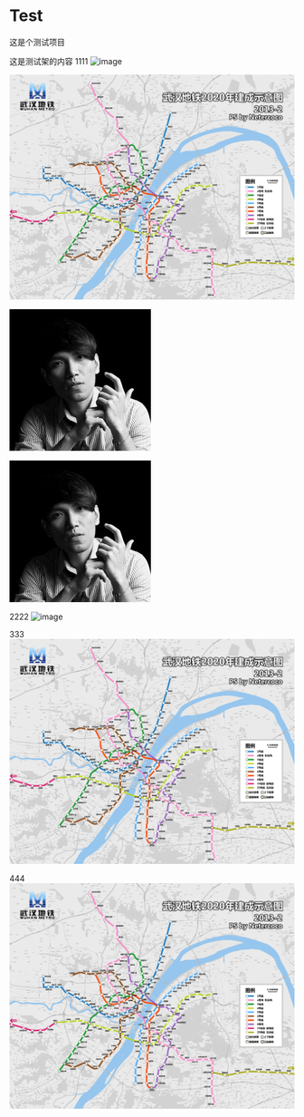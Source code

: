 # Test
这是个测试项目

这是测试架的内容
1111
![image](https://github.com/YeJiaL/Test/raw/master/Image/1.jp)

![image](https://github.com/YeJiaL/Test/blob/master/武汉地铁线路图.jpg)

![image](https://github.com/YeJiaL/Test/raw/master/Image/1.jpg)

![image](https://github.com/YeJiaL/Test/blob/master/Image/1.jpg)



2222
![image](https://github.com/YeJiaL/Test/blob/master/Image/2.jp)

333
![image](https://github.com/YeJiaL/Test/blob/master/%E6%AD%A6%E6%B1%89%E5%9C%B0%E9%93%81%E7%BA%BF%E8%B7%AF%E5%9B%BE.jpg)


444
![image](https://github.com/YeJiaL/Test/blob/master/武汉地铁线路图.jpg)



